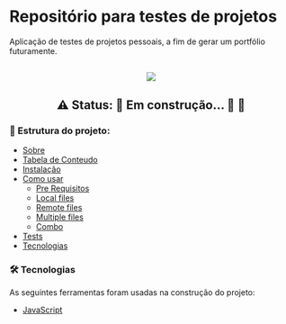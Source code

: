 # Repositório para testes de projetos 
<p align="left">Aplicação de testes de projetos pessoais, a fim de gerar um portfólio futuramente.</p>

<h2 align="center">
    <img src="https://img.shields.io/github/languages/count/julianapedroso/repositorio-teste"> 
</h2>

<h2 align="center"> 
	 ⚠️ Status: 🚧 Em construção... 🔨 🚧
</h2>

<h3 align="left">🚀 Estrutura do projeto:</h3>

<!--ts-->
   * [Sobre](#Sobre)
   * [Tabela de Conteudo](#tabela-de-conteudo)
   * [Instalação](#instalacao)
   * [Como usar](#como-usar)
      * [Pre Requisitos](#pre-requisitos)
      * [Local files](#local-files)
      * [Remote files](#remote-files)
      * [Multiple files](#multiple-files)
      * [Combo](#combo)
   * [Tests](#testes)
   * [Tecnologias](#tecnologias)
<!--te-->

### 🛠 Tecnologias

As seguintes ferramentas foram usadas na construção do projeto:

- [JavaScript](https://www.javascript.com/)
